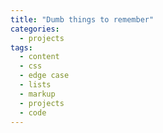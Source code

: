 ```yaml
---
title: "Dumb things to remember"
categories:
  - projects
tags:
  - content
  - css
  - edge case
  - lists
  - markup
  - projects
  - code
---
```

